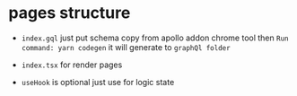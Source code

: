 # pages structure

- `index.gql` just put schema copy from apollo addon chrome tool then `Run command: yarn codegen` it will generate to `graphQl folder`

- `index.tsx` for render pages
- `useHook` is optional just use for logic state
